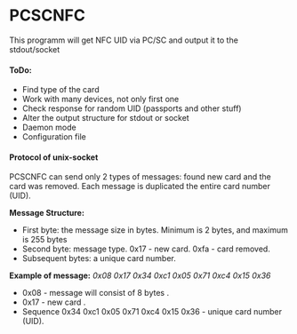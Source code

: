 PCSCNFC
=======

This programm will get NFC UID via PC/SC and output it to the stdout/socket

#### ToDo:
* Find type of the card
* Work with many devices, not only first one
* Check response for random UID (passports and other stuff)
* Alter the output structure for stdout or socket
* Daemon mode
* Configuration file


#### Protocol of unix-socket 
PCSCNFC can send only 2 types of messages: found new card and the card was removed. Each message is duplicated the entire card number (UID). 

**Message Structure:** 
* First byte: the message size in bytes. Minimum is 2 bytes, and maximum is 255 bytes 
* Second byte: message type. 0x17 - new card. 0xfa - card removed. 
* Subsequent bytes: a unique card number.

**Example of message:** *0x08 0x17 0x34 0xc1 0x05 0x71 0xc4 0x15 0x36* 
* 0x08 - message will consist of 8 bytes .
* 0x17 - new card .
* Sequence 0x34 0xc1 0x05 0x71 0xc4 0x15 0x36 - unique card number (UID).
